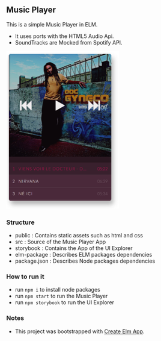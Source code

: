## Music Player

This is a simple Music Player in ELM.
- It uses ports with the HTML5 Audio Api.
- SoundTracks are Mocked from Spotify API.


<img src="player-screenshot.png" width="300" />


### Structure

- public : Contains static assets such as html and css
- src : Source of the Music Player App
- storybook : Contains the App of the UI Explorer
- elm-package : Describes ELM packages dependencies
- package.json : Describes Node packages dependencies


### How to run it
- run ```npm i``` to install node packages
- run ```npm start``` to run the Music Player
- run ```npm storybook``` to run the UI Explorer


### Notes

- This project was bootstrapped with [Create Elm App](https://github.com/halfzebra/create-elm-app).
